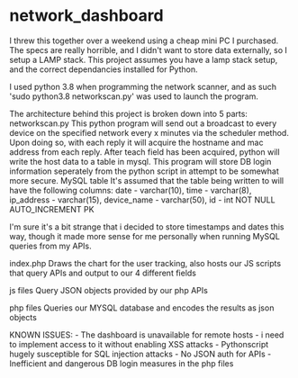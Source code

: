 # network_dashboard

I threw this together over a weekend using a cheap mini PC I purchased. The specs are really horrible, and I didn't want to store data externally, so I setup a LAMP stack. This project assumes you have a lamp stack setup, and the correct dependancies installed for Python.

I used python 3.8 when programming the network scanner, and as such 'sudo python3.8 networkscan.py' was used to launch the program.

The architecture behind this project is broken down into 5 parts:
networkscan.py
	This python program will send out a broadcast to every device on the specified network every x minutes via the scheduler method.
	Upon doing so, with each reply it will acquire the hostname and mac address from each reply.
	After teach field has been acquired, python will write the host data to a table in mysql.
	This program will store DB login information seperately from the python script in attempt to be somewhat more secure.
MySQL table
	It's assumed that the table being written to will have the following columns:
	date - varchar(10),
	time - varchar(8),
	ip_address - varchar(15),
	device_name - varchar(50),
	id - int NOT NULL AUTO_INCREMENT PK

I'm sure it's a bit strange that i decided to store timestamps and dates this way, though it made more sense for me personally when running MySQL queries from my APIs.

index.php
	Draws the chart for the user tracking, also hosts our JS scripts that query APIs and output to our 4 different fields

js files
	Query JSON objects provided by our php APIs

php files
	Queries our MYSQL database and encodes the results as json objects

KNOWN ISSUES:
	- The dashboard is unavailable for remote hosts - i need to implement access to it without enabling XSS attacks
	- Pythonscript hugely susceptible for SQL injection attacks
	- No JSON auth for APIs
	- Inefficient and dangerous DB login measures in the php files
